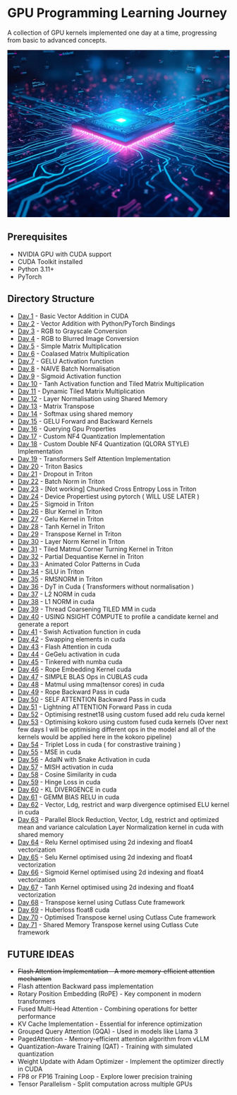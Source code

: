 # GPU Programming Learning Journey

A collection of GPU kernels implemented one day at a time, progressing from basic to advanced concepts.

![](./cover.jpg)

## Prerequisites
- NVIDIA GPU with CUDA support
- CUDA Toolkit installed
- Python 3.11+
- PyTorch

## Directory Structure
- [Day 1](./day01/) - Basic Vector Addition in CUDA
- [Day 2](./day02/) - Vector Addition with Python/PyTorch Bindings
- [Day 3](./day03/) - RGB to Grayscale Conversion
- [Day 4](./day04/) - RGB to Blurred Image Conversion
- [Day 5](./day05/) - Simple Matrix Multiplication
- [Day 6](./day06/) - Coalased Matrix Multiplication
- [Day 7](./day07/) - GELU Activation function
- [Day 8](./day08/) - NAIVE Batch Normalisation
- [Day 9](./day09/) - Sigmoid Activation function
- [Day 10](./day10/) - Tanh Activation function and Tiled Matrix Multiplication
- [Day 11](./day11/) - Dynamic Tiled Matrix Multiplication
- [Day 12](./day12/) - Layer Normalisation using Shared Memory
- [Day 13](./day13/) - Matrix Transpose
- [Day 14](./day14/) - Softmax using shared memory
- [Day 15](./day15/) - GELU Forward and Backward Kernels 
- [Day 16](./day16/) - Querying Gpu Properties 
- [Day 17](./day17/) - Custom NF4 Quantization Implementation
- [Day 18](./day18/) - Custom Double NF4 Quantization (QLORA STYLE) Implementation
- [Day 19](./day19/) - Transformers Self Attention Implementation
- [Day 20](./day20/) - Triton Basics
- [Day 21](./day21/) - Dropout in Triton
- [Day 22](./day22/) - Batch Norm in Triton
- [Day 23](./day23/) - [Not working] Chunked Cross Entropy Loss in Triton
- [Day 24](./day24/) - Device Propertiest using pytorch ( WILL USE LATER )
- [Day 25](./day25/) - Sigmoid in Triton
- [Day 26](./day26/) - Blur Kernel in Triton
- [Day 27](./day27/) - Gelu Kernel in Triton
- [Day 28](./day28/) - Tanh Kernel in Triton
- [Day 29](./day29/) - Transpose Kernel in Triton
- [Day 30](./day30/) - Layer Norm Kernel in Triton
- [Day 31](./day31/) - Tiled Matmul Corner Turning Kernel in Triton
- [Day 32](./day32/) - Partial Dequantise Kernel in Triton
- [Day 33](./day33/) - Animated Color Patterns in Cuda
- [Day 34](./day34/) - SiLU in Triton
- [Day 35](./day35/) - RMSNORM in Triton
- [Day 36](./day36/) - DyT in Cuda ( Transformers without normalisation )
- [Day 37](./day37/) - L2 NORM in cuda
- [Day 38](./day38/) - L1 NORM in cuda
- [Day 39](./day39/) - Thread Coarsening TILED MM in cuda
- [Day 40](./day40/) - USING NSIGHT COMPUTE to profile a candidate kernel and generate a report
- [Day 41](./day41/) - Swish Activation function in cuda
- [Day 42](./day42/) - Swapping elements in cuda
- [Day 43](./day43/) - Flash Attention in cuda
- [Day 44](./day44/) - GeGelu activation in cuda
- [Day 45](./day45/) - Tinkered with numba cuda
- [Day 46](./day46/) - Rope Embedding Kernel cuda
- [Day 47](./day47/) - SIMPLE BLAS Ops in CUBLAS cuda
- [Day 48](./day48/) - Matmul using mma(tensor cores) in cuda
- [Day 49](./day49/) - Rope Backward Pass in cuda
- [Day 50](./day50/) - SELF ATTENTION Backward Pass in cuda
- [Day 51](./day51/) - Lightning ATTENTION Forward Pass in cuda
- [Day 52](./day52/) - Optimising restnet18 using custom fused add relu cuda kernel
- [Day 53](./day53/) - Optimising kokoro using custom fused cuda kernels (Over next few days I will be optimising different ops in the model and all of the kernels would be applied here in the kokoro pipeline)
- [Day 54](./day54/) - Triplet Loss in cuda ( for constrastive training )
- [Day 55](./day55/) - MSE in cuda
- [Day 56](./day56/) - AdaIN with Snake Activation in cuda
- [Day 57](./day57/) - MISH activation in cuda
- [Day 58](./day58/) - Cosine Similarity in cuda
- [Day 59](./day59/) - Hinge Loss in cuda
- [Day 60](./day60/) - KL DIVERGENCE in cuda
- [Day 61](./day61/) - GEMM BIAS RELU in cuda
- [Day 62](./day62/) - Vector, Ldg, restrict and warp divergence optimised ELU kernel in cuda
- [Day 63](./day63/) - Parallel Block Reduction, Vector, Ldg, restrict and optimized mean and variance calculation Layer Normalization kernel in cuda with shared memory
- [Day 64](./day64/) - Relu Kernel optimised using 2d indexing and float4 vectorization
- [Day 65](./day65/) - Selu Kernel optimised using 2d indexing and float4 vectorization
- [Day 66](./day66/) - Sigmoid Kernel optimised using 2d indexing and float4 vectorization
- [Day 67](./day67/) - Tanh Kernel optimised using 2d indexing and float4 vectorization
- [Day 68](./day68/) - Transpose kernel using Cutlass Cute framework
- [Day 69](./day69/) - Huberloss float8 cuda
- [Day 70](./day70/) - Optimised Transpose kernel using Cutlass Cute framework
- [Day 71](./day71/) - Shared Memory Transpose kernel using Cutlass Cute framework

## FUTURE IDEAS

- <del>Flash Attention Implementation - A more memory-efficient attention mechanism</del>
- Flash attention Backward pass implementation
- Rotary Position Embedding (RoPE) - Key component in modern transformers
- Fused Multi-Head Attention - Combining operations for better performance
- KV Cache Implementation - Essential for inference optimization
- Grouped Query Attention (GQA) - Used in models like Llama 3
- PagedAttention - Memory-efficient attention algorithm from vLLM
- Quantization-Aware Training (QAT) - Training with simulated quantization
- Weight Update with Adam Optimizer - Implement the optimizer directly in CUDA
- FP8 or FP16 Training Loop - Explore lower precision training
- Tensor Parallelism - Split computation across multiple GPUs